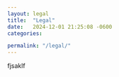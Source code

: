 ```yaml
---
layout: legal
title:  "Legal"
date:   2024-12-01 21:25:08 -0600
categories:

permalink: "/legal/"
---
```


fjsaklf